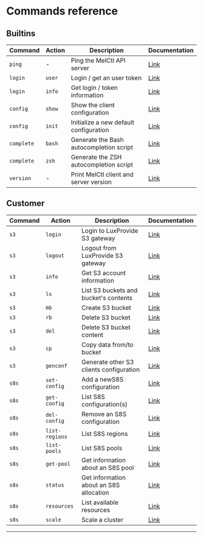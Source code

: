 # Commands reference

## Builtins

<!-- Keep it synced with commands-public.md -->
| Command    | Action | Description                             | Documentation                          |
| ---------- | ------ | --------------------------------------- | -------------------------------------- |
| `ping`     | -      | Ping the MelCtl API server              | [Link](./plugins/builtins/ping.md)     |
| `login`    | `user` | Login / get an user token               | [Link](./plugins/builtins/login.md)    |
| `login`    | `info` | Get login / token information           | [Link](./plugins/builtins/login.md)    |
| `config`   | `show` | Show the client configuration           | [Link](./plugins/builtins/config.md)   |
| `config`   | `init` | Initialize a new default configuration  | [Link](./plugins/builtins/config.md)   |
| `complete` | `bash` | Generate the Bash autocompletion script | [Link](./plugins/builtins/complete.md) |
| `complete` | `zsh`  | Generate the ZSH autocompletion script  | [Link](./plugins/builtins/complete.md) |
| `version`  | -      | Print MelCtl client and server version  | [Link](./plugins/builtins/version.md)  |

## Customer

<!-- Keep it synced with commands.md -->
| Command | Action         | Description                             | Documentation                     |
| ------- | -------------- | --------------------------------------- | --------------------------------- |
| `s3`    | `login`        | Login to LuxProvide S3 gateway          | [Link](./plugins/customer/s3.md)  |
| `s3`    | `logout`       | Logout from LuxProvide S3 gateway       | [Link](./plugins/customer/s3.md)  |
| `s3`    | `info`         | Get S3 account information              | [Link](./plugins/customer/s3.md)  |
| `s3`    | `ls`           | List S3 buckets and bucket's contents   | [Link](./plugins/customer/s3.md)  |
| `s3`    | `mb`           | Create S3 bucket                        | [Link](./plugins/customer/s3.md)  |
| `s3`    | `rb`           | Delete S3 bucket                        | [Link](./plugins/customer/s3.md)  |
| `s3`    | `del`          | Delete S3 bucket content                | [Link](./plugins/customer/s3.md)  |
| `s3`    | `cp`           | Copy data from/to bucket                | [Link](./plugins/customer/s3.md)  |
| `s3`    | `genconf`      | Generate other S3 clients configuration | [Link](./plugins/customer/s3.md)  |
| `s8s`   | `set-config`   | Add a newS8S configuration              | [Link](./plugins/customer/s8s.md) |
| `s8s`   | `get-config`   | List S8S configuration(s)               | [Link](./plugins/customer/s8s.md) |
| `s8s`   | `del-config`   | Remove an S8S configuration             | [Link](./plugins/customer/s8s.md) |
| `s8s`   | `list-regions` | List S8S regions                        | [Link](./plugins/customer/s8s.md) |
| `s8s`   | `list-pools`   | List S8S pools                          | [Link](./plugins/customer/s8s.md) |
| `s8s`   | `get-pool`     | Get information about an S8S pool       | [Link](./plugins/customer/s8s.md) |
| `s8s`   | `status`       | Get information about an S8S allocation | [Link](./plugins/customer/s8s.md) |
| `s8s`   | `resources`    | List available resources                | [Link](./plugins/customer/s8s.md) |
| `s8s`   | `scale`        | Scale a cluster                         | [Link](./plugins/customer/s8s.md) |

---
